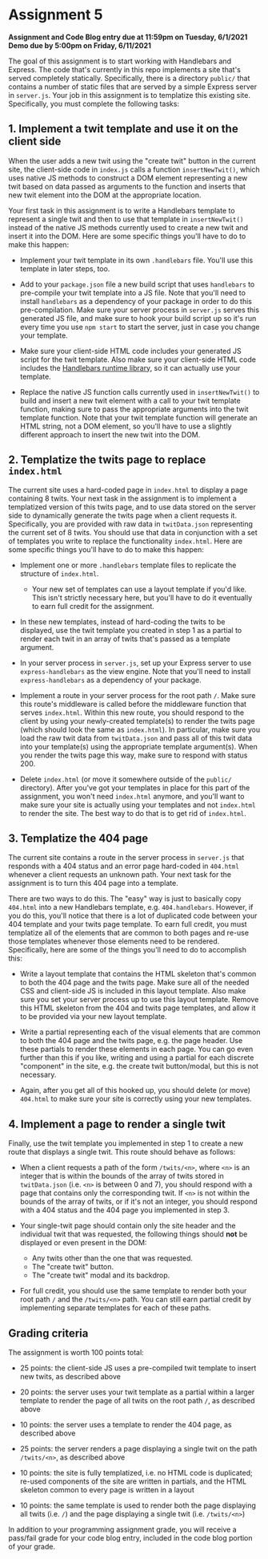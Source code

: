 # Assignment 5
**Assignment and Code Blog entry due at 11:59pm on Tuesday, 6/1/2021**<br/>
**Demo due by 5:00pm on Friday, 6/11/2021**

The goal of this assignment is to start working with Handlebars and Express.  The code that's currently in this repo implements a site that's served completely statically.  Specifically, there is a directory `public/` that contains a number of static files that are served by a simple Express server in `server.js`.  Your job in this assignment is to templatize this existing site.  Specifically, you must complete the following tasks:

## 1. Implement a twit template and use it on the client side

When the user adds a new twit using the "create twit" button in the current site, the client-side code in `index.js` calls a function `insertNewTwit()`, which uses native JS methods to construct a DOM element representing a new twit based on data passed as arguments to the function and inserts that new twit element into the DOM at the appropriate location.

Your first task in this assignment is to write a Handlebars template to represent a single twit and then to use that template in `insertNewTwit()` instead of the native JS methods currently used to create a new twit and insert it into the DOM.  Here are some specific things you'll have to do to make this happen:

  * Implement your twit template in its own `.handlebars` file.  You'll use this template in later steps, too.

  * Add to your `package.json` file a new build script that uses `handlebars` to pre-compile your twit template into a JS file.  Note that you'll need to install `handlebars` as a dependency of your package in order to do this pre-compilation.  Make sure your server process in `server.js` serves this generated JS file, and make sure to hook your build script up so it's run every time you use `npm start` to start the server, just in case you change your template.

  * Make sure your client-side HTML code includes your generated JS script for the twit template.  Also make sure your client-side HTML code includes the [Handlebars runtime library](https://cdnjs.com/libraries/handlebars.js), so it can actually use your template.

  * Replace the native JS function calls currently used in `insertNewTwit()` to build and insert a new twit element with a call to your twit template function, making sure to pass the appropriate arguments into the twit template function.  Note that your twit template function will generate an HTML string, not a DOM element, so you'll have to use a slightly different approach to insert the new twit into the DOM.

## 2. Templatize the twits page to replace `index.html`

The current site uses a hard-coded page in `index.html` to display a page containing 8 twits.  Your next task in the assignment is to implement a templatized version of this twits page, and to use data stored on the server side to dynamically generate the twits page when a client requests it.  Specifically, you are provided with raw data in `twitData.json` representing the current set of 8 twits.  You should use that data in conjunction with a set of templates you write to replace the functionality `index.html`.  Here are some specific things you'll have to do to make this happen:

  * Implement one or more `.handlebars` template files to replicate the structure of `index.html`.
    * Your new set of templates can use a layout template if you'd like.  This isn't strictly necessary here, but you'll have to do it eventually to earn full credit for the assignment.

  * In these new templates, instead of hard-coding the twits to be displayed, use the twit template you created in step 1 as a partial to render each twit in an array of twits that's passed as a template argument.

  * In your server process in `server.js`, set up your Express server to use `express-handlebars` as the view engine.  Note that you'll need to install `express-handlebars` as a dependency of your package.

  * Implement a route in your server process for the root path `/`.  Make sure this route's middleware is called before the middleware function that serves `index.html`.  Within this new route, you should respond to the client by using your newly-created template(s) to render the twits page (which should look the same as `index.html`).  In particular, make sure you load the raw twit data from `twitData.json` and pass all of this twit data into your template(s) using the appropriate template argument(s).  When you render the twits page this way, make sure to respond with status 200.

  * Delete `index.html` (or move it somewhere outside of the `public/` directory).  After you've got your templates in place for this part of the assignment, you won't need `index.html` anymore, and you'll want to make sure your site is actually using your templates and not `index.html` to render the site.  The best way to do that is to get rid of `index.html`.

## 3. Templatize the 404 page

The current site contains a route in the server process in `server.js` that responds with a 404 status and an error page hard-coded in `404.html` whenever a client requests an unknown path.  Your next task for the assignment is to turn this 404 page into a template.

There are two ways to do this.  The "easy" way is just to basically copy `404.html` into a new Handlebars template, e.g. `404.handlebars`.  However, if you do this, you'll notice that there is a lot of duplicated code between your 404 template and your twits page template.  To earn full credit, you must templatize all of the elements that are common to both pages and re-use those templates whenever those elements need to be rendered.  Specifically, here are some of the things you'll need to do to accomplish this:

  * Write a layout template that contains the HTML skeleton that's common to both the 404 page and the twits page.  Make sure all of the needed CSS and client-side JS is included in this layout template.  Also make sure you set your server process up to use this layout template.  Remove this HTML skeleton from the 404 and twits page templates, and allow it to be provided via your new layout template.

  * Write a partial representing each of the visual elements that are common to both the 404 page and the twits page, e.g. the page header.  Use these partials to render these elements in each page.  You can go even further than this if you like, writing and using a partial for each discrete "component" in the site, e.g. the create twit button/modal, but this is not necessary.

  * Again, after you get all of this hooked up, you should delete (or move) `404.html` to make sure your site is correctly using your new templates.

## 4. Implement a page to render a single twit

Finally, use the twit template you implemented in step 1 to create a new route that displays a single twit.  This route should behave as follows:

  * When a client requests a path of the form `/twits/<n>`, where `<n>` is an integer that is within the bounds of the array of twits stored in `twitData.json` (i.e. `<n>` is between 0 and 7), you should respond with a page that contains only the corresponding twit.  If `<n>` is not within the bounds of the array of twits, or if it's not an integer, you should respond with a 404 status and the 404 page you implemented in step 3.

  * Your single-twit page should contain only the site header and the individual twit that was requested, the following things should **not** be displayed or even present in the DOM:
    * Any twits other than the one that was requested.
    * The "create twit" button.
    * The "create twit" modal and its backdrop.

  * For full credit, you should use the same template to render both your root path `/` and the `/twits/<n>` path.  You can still earn partial credit by implementing separate templates for each of these paths.
## Grading criteria

The assignment is worth 100 points total:

  * 25 points: the client-side JS uses a pre-compiled twit template to insert new twits, as described above

  * 20 points: the server uses your twit template as a partial within a larger template to render the page of all twits on the root path `/`, as described above

  * 10 points: the server uses a template to render the 404 page, as described above

  * 25 points: the server renders a page displaying a single twit on the path `/twits/<n>`, as described above

  * 10 points: the site is fully templatized, i.e. no HTML code is duplicated; re-used components of the site are written in partials, and the HTML skeleton common to every page is written in a layout

  * 10 points: the same template is used to render both the page displaying all twits (i.e. `/`) and the page displaying a single twit (i.e. `/twits/<n>`)

In addition to your programming assignment grade, you will receive a pass/fail grade for your code blog entry, included in the code blog portion of your grade.
